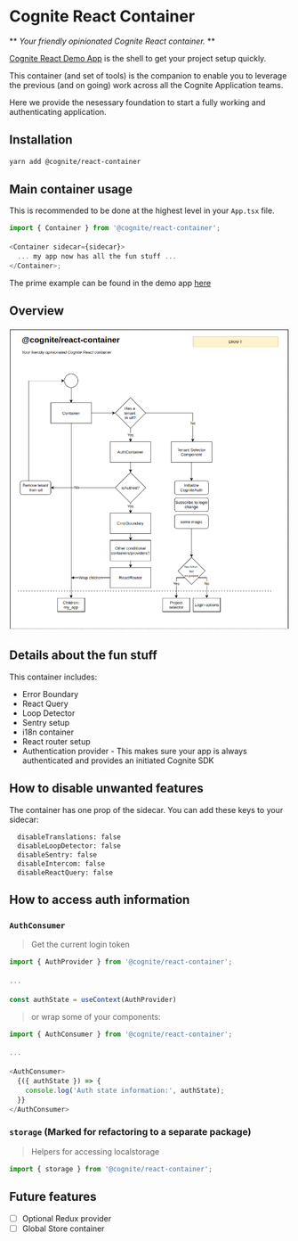 # Cognite React Container

** _Your friendly opinionated Cognite React container._ **

[Cognite React Demo App](https://github.com/cognitedata/react-demo-app/) is the shell to get your project setup quickly.

This container (and set of tools) is the companion to enable you to leverage the previous (and on going) work across all the Cognite Application teams.

Here we provide the nesessary foundation to start a fully working and authenticating application.

## Installation

```sh
yarn add @cognite/react-container
```

## Main container usage

This is recommended to be done at the highest level in your `App.tsx` file.

```ts
import { Container } from '@cognite/react-container';

<Container sidecar={sidecar}>
  ... my app now has all the fun stuff ...
</Container>;
```

The prime example can be found in the demo app [here](https://github.com/cognitedata/react-demo-app/blob/master/src/App.tsx#L18)

## Overview

![alt text](./overview.png 'Hover text really needs a good joke here...')

## Details about the fun stuff

This container includes:

- Error Boundary
- React Query
- Loop Detector
- Sentry setup
- i18n container
- React router setup
- Authentication provider - This makes sure your app is always authenticated and provides an initiated Cognite SDK

## How to disable unwanted features

The container has one prop of the sidecar. You can add these keys to your sidecar:

```
  disableTranslations: false
  disableLoopDetector: false
  disableSentry: false
  disableIntercom: false
  disableReactQuery: false
```

## How to access auth information

### `AuthConsumer`

> Get the current login token

```ts
import { AuthProvider } from '@cognite/react-container';

...

const authState = useContext(AuthProvider)
```

> or wrap some of your components:

```ts
import { AuthConsumer } from '@cognite/react-container';

...

<AuthConsumer>
  {({ authState }) => {
    console.log('Auth state information:', authState);
  }}
</AuthConsumer>
```

### `storage` (Marked for refactoring to a separate package)

> Helpers for accessing localstorage

```ts
import { storage } from '@cognite/react-container';
```

## Future features

- [ ] Optional Redux provider
- [ ] Global Store container
